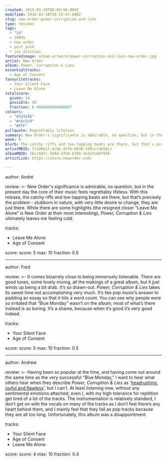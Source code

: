 ```yaml
---
created: 2015-03-29T00:00:56.000Z
modified: 2018-03-10T18:15:47.000Z
slug: new-order-power-corruption-and-lies
type: reviews
tags:
  - "14"
  - 1980s
  - new order
  - post punk
  - joy division
featuredimage: album-artwork/power-corruption-and-lies-new-order.jpg
artist: New Order
album: Power, Corruption & Lies
essentialtracks:
  - Age of Consent
favouritetracks:
  - Your Silent Face
  - Leave Me Alone
totalscore:
  given: 14
  possible: 30
  fraction: 0.4666666666666667
colours:
  - "#3d3246"
  - "#c6c5c9"
  - "#FFF"
pullquote: Regrettably lifeless
summary: New Order's significance is admirable, no question, but in the present day the core of their music feels regrettably lifeless. With this release, the catchy riffs and toe-tapping beats are there, but that's precisely the problem - stubborn in nature, with very little desire to change, they are just there.
week: 9
blurb: The catchy riffs and toe-tapping beats are there, but that's precisely the problem - stubborn in nature, with very little desire to change, they are just there.
artistMBID: f1106b17-dcbb-45f6-b938-199ccfab50cc
albumMBID: 16cc9dfc-594d-3fb9-b789-3e1bfcb6f9f8
artistLink: https://store.neworder.com/

---
```


author: André

review: >-
  New Order's significance is admirable, no question, but in the present day the core of their music feels regrettably lifeless. With this release, the catchy riffs and toe-tapping beats are there, but that’s precisely the problem - stubborn in nature, with very little desire to change, they are just there. While there are some highlights (the resigned closer “Leave Me Alone” is New Order at their most interesting), *Power, Corruption & Lies* ultimately leaves me feeling cold.

tracks:
  - Leave Me Alone
  - ­Age of Consent

score:
  score: 5
  max: 10
  fraction: 0.5

---

author: Fred

review: >-
  It comes bizarrely close to being immensely listenable. There are good tunes, some lovely mixing, all the makings of a great album, but it just winds up being a bit drab. It’s so drawn-out. *Power, Corruption & Lies* takes its sweet time not accomplishing very much. It’s like pop music’s answer to padding an essay so that it hits a word count. You can see why people were so irritated that “Blue Monday” wasn’t on the album; most of what’s there instead is so boring. It’s a shame, because when it’s good it’s very good indeed.

tracks:
  - Your Silent Face
  - ­Age of Consent

score:
  score: 5
  max: 10
  fraction: 0.5

---

author: Andrew

review: >-
  Having been so popular at the time, and having come out around the same time as the very successful “Blue Monday,” I want to hear what others hear when they describe *Power, Corruption & Lies* as '[headrushing, joyful and flawless](https://www.theguardian.com/music/musicblog/2014/aug/06/new-order-10-of-the-best)', but I can’t. At least listening now, without any sentimental emotions attached, even I, with my high tolerance for repitition get tired of a lot of the tracks. The instrumentation is relatively standard, I don’t get on with the vocals on many of the tracks as I don’t feel there’s any heart behind them, and I mainly feel that they fail as pop tracks because they are all too long. Unfortunately, this album was a disappointment.

tracks:
  - Your Silent Face
  - ­Age of Consent
  - ­Leave Me Alone

score:
  score: 4
  max: 10
  fraction: 0.4
